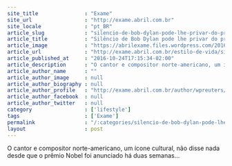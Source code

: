 ```yaml
---
site_title               : "Exame"
site_url                 : "http://exame.abril.com.br"
site_locale              : "pt_BR"
article_slug             : "silencio-de-bob-dylan-pode-lhe-privar-do-premio-de-uss900-mil"
article_title            : "Silêncio de Bob Dylan pode lhe privar do prêmio de US$900 mil"
article_image            : "https://abrilexame.files.wordpress.com/2016/10/m1042660.jpg?quality=70&strip=all&w=1024"
article_url              : "http://exame.abril.com.br/estilo-de-vida/silencio-de-bob-dylan-pode-lhe-privar-do-premio-de-us900-mil/"
article_published_at     : "2016-10-24T17:15:34-02:00"
article_description      : "O cantor e compositor norte-americano, um ícone cultural, não disse nada desde que o prêmio Nobel foi anunciado há duas semanas..."
article_author_name      : ""
article_author_image     : null
article_author_biography : null
article_author_profile   : "http://exame.abril.com.br/author/wpreuters/"
article_author_facebook  : null
article_author_twitter   : null
category                 : ['lifestyle']
tags                     : ['Exame']
permalink                : "/:categories/silencio-de-bob-dylan-pode-lhe-privar-do-premio-de-uss900-mil/"
layout                   : post
---
```


O cantor e compositor norte-americano, um ícone cultural, não disse nada desde que o prêmio Nobel foi anunciado há duas semanas...
